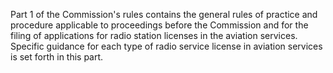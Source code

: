 Part 1 of the Commission's rules contains the general rules of practice and procedure applicable to proceedings before the Commission and for the filing of applications for radio station licenses in the aviation services. Specific guidance for each type of radio service license in aviation services is set forth in this part.

